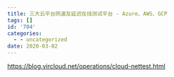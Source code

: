 ```yaml
---
title: 三大云平台网速及延迟在线测试平台 - Azure、AWS、GCP
tags: []
id: '704'
categories:
  - - uncategorized
date: 2020-03-02
---
```


https://blog.vircloud.net/operations/cloud-nettest.html
